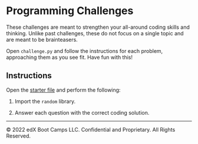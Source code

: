 # Programming Challenges

These challenges are meant to strengthen your all-around coding skills and thinking. Unlike past challenges, these do not focus on a single topic and are meant to be brainteasers.

Open `challenge.py` and follow the instructions for each problem, approaching them as you see fit. Have fun with this!

## Instructions

Open the [starter file](Unsolved/algo-challenge-01.py) and perform the following:

1. Import the `random` library.

2. Answer each question with the correct coding solution.


---

© 2022 edX Boot Camps LLC. Confidential and Proprietary. All Rights Reserved.
